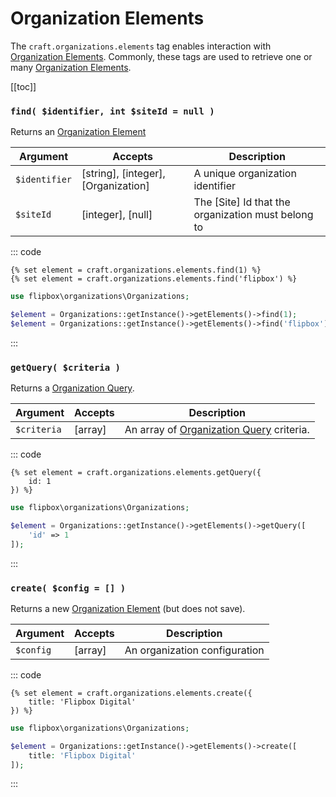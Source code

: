 # Organization Elements

The `craft.organizations.elements` tag enables interaction with [Organization Elements].  Commonly, these tags are used to retrieve one or many [Organization Elements].

[[toc]]

### `find( $identifier, int $siteId = null )`

Returns an [Organization Element]

| Argument          | Accepts                   | Description
| ----------        | ----------                | ----------
| `$identifier`     | [string], [integer], [Organization] | A unique organization identifier
| `$siteId`         | [integer], [null]         | The [Site] Id that the organization must belong to

::: code
```twig
{% set element = craft.organizations.elements.find(1) %}
{% set element = craft.organizations.elements.find('flipbox') %}
```

```php
use flipbox\organizations\Organizations;

$element = Organizations::getInstance()->getElements()->find(1);
$element = Organizations::getInstance()->getElements()->find('flipbox');
```
:::

### `getQuery( $criteria )`

Returns a [Organization Query].

| Argument          | Accepts                   | Description
| ----------        | ----------                | ----------
| `$criteria`       | [array]                   | An array of [Organization Query] criteria.


::: code
```twig
{% set element = craft.organizations.elements.getQuery({
    id: 1
}) %}
```

```php
use flipbox\organizations\Organizations;

$element = Organizations::getInstance()->getElements()->getQuery([
    'id' => 1
]);
```
:::


### `create( $config = [] )`

Returns a new [Organization Element] (but does not save).

| Argument          | Accepts                   | Description
| ----------        | ----------                | ----------
| `$config`         | [array]                   | An organization configuration

::: code
```twig
{% set element = craft.organizations.elements.create({
    title: 'Flipbox Digital'
}) %}
```

```php
use flipbox\organizations\Organizations;

$element = Organizations::getInstance()->getElements()->create([
    title: 'Flipbox Digital'
]);
```
:::

[Organization Query]: ../queries/organization.md "Organization Query"
[Organization Element]: ../objects/organization.md "Organization Element"
[Organization Elements]: ../objects/organization.md "Organization Element"